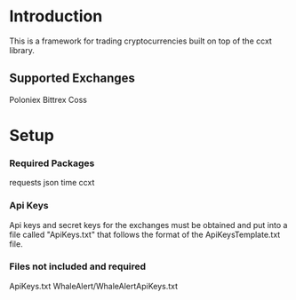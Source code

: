 # Introduction
This is a framework for trading cryptocurrencies built on top of the ccxt library.

## Supported Exchanges
Poloniex
Bittrex
Coss

# Setup
### Required Packages
requests
json
time
ccxt

### Api Keys
Api keys and secret keys for the exchanges must be obtained and put into a file called "ApiKeys.txt" that follows the format of the ApiKeysTemplate.txt file.

### Files not included and required
ApiKeys.txt
WhaleAlert/WhaleAlertApiKeys.txt

